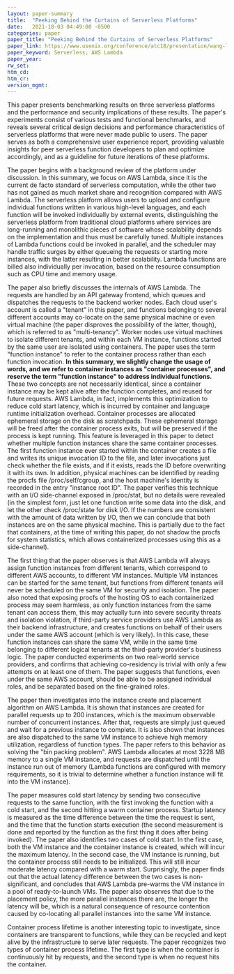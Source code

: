 ```yaml
---
layout: paper-summary
title:  "Peeking Behind the Curtains of Serverless Platforms"
date:   2021-10-03 04:49:00 -0500
categories: paper
paper_title: "Peeking Behind the Curtains of Serverless Platforms"
paper_link: https://www.usenix.org/conference/atc18/presentation/wang-liang
paper_keyword: Serverless; AWS Lambda
paper_year: 
rw_set:
htm_cd:
htm_cr:
version_mgmt:
---
```


This paper presents benchmarking results on three serverless platforms and the performance and security implications
of these results. The paper's experiments consist of various tests and functional benchmarks, and reveals 
several critical design decisions and performance characteristics of serverless platforms that were never made public 
to users. The paper serves as both a comprehensive user experience report, providing valuable insights for peer 
serverless function developers to plan and optimize accordingly, and as a guideline for future iterations of these
platforms.

The paper begins with a background review of the platform under discussion. In this summary, we focus on AWS Lambda,
since it is the current de facto standard of serverless computation, while the other two has not gained as much market
share and recognition compared with AWS Lambda. 
The serverless platform allows users to upload and configure individual functions written in various high-level 
languages, and each function will be invoked individually by external events, distinguishing the serverless platform
from traditional cloud platforms where services are long-running and monolithic pieces of software whose scalability
depends on the implementation and thus must be carefully tuned.
Multiple instances of Lambda functions could be invoked in parallel, and the scheduler may handle traffic surges by
either queueing the requests or starting more instances, with the latter resulting in better scalability.
Lambda functions are billed also individually per invocation, based on the resource consumption such as CPU time and
memory usage.

The paper also briefly discusses the internals of AWS Lambda. The requests are handled by an API gateway frontend,
which queues and dispatches the requests to the backend worker nodes. 
Each cloud user's account is called a "tenant" in this paper, and functions belonging to several different accounts may 
co-locate on the same physical machine or even virtual machine (the paper disproves the possibility of the latter, 
though), which is referred to as "multi-tenancy".
Worker nodes use virtual machines to isolate different tenants, and within each VM instance, functions started by
the same user are isolated using containers. The paper uses the term "function instance" to refer to the container
process rather than each function invocation. **In this summary, we slightly change the usage of words, and we refer
to container instances as "container processes", and reserve the term "function instance" to address individual 
functions.** These two concepts are not necessarily identical, since a container instance may be kept alive after the 
function completes, and reused for future requests. AWS Lambda, in fact, implements this optimization to reduce cold
start latency, which is incurred by container and language runtime initialization overhead.
Container processes are allocated ephemeral storage on the disk as scratchpads. These ephemeral storage will be freed
after the container process exits, but will be preserved if the process is kept running.
This feature is leveraged in this paper to detect whether multiple function instances share the same container 
processes. The first function instance ever started within the container creates a file and writes its unique 
invocation ID to the file, and later invocations just check whether the file exists, and if it exists, reads 
the ID before overwriting it with its own.
In addition, physical machines can be identified by reading the procfs file /proc/self/cgroup, and the host machine's
identity is recorded in the entry "instance root ID". The paper verifies this technique with an I/O side-channel 
exposed in /proc/stat, but no details were revealed (in the simplest form, just let one function write some data 
into the disk, and let the other check /proc/state for disk I/O. If the numbers are consistent with the amount of data 
written by I/O, then we can conclude that both instances are on the same physical machine. This is partially
due to the fact that containers, at the time of writing this paper, do not shadow the procfs for system statistics,
which allows containerized processes using this as a side-channel).

The first thing that the paper observes is that AWS Lambda will always assign function instances from different 
tenants, which correspond to different AWS accounts, to different VM instances. Multiple VM instances can be started
for the same tenant, but functions from different tenants will never be scheduled on the same VM for security and 
isolation. The paper also noted that exposing procfs of the hosting OS to each containerized process may seem harmless,
as only function instances from the same tenant can access them, this may actually turn into severe security threats
and isolation violation, if third-party service providers use AWS Lambda as their backend infrastructure, and creates 
functions on behalf of their users under the same AWS account (which is very likely). In this case, 
these function instances can share the same VM, while in the same time belonging to different logical tenants at the 
third-party provider's business logic. The paper conducted experiments on two real-world service providers, and 
confirms that achieving co-residency is trivial with only a few attempts on at least one of them.
The paper suggests that functions, even under the same AWS account, should be able to be assigned individual roles, and
be separated based on the fine-grained roles.

The paper then investigates into the instance create and placement algorithm on AWS Lambda. 
It is shown that instances are created for parallel requests up to 200 instances, which is the maximum observable 
number of concurrent instances. After that, requests are simply just queued and wait for a previous instance to 
complete. 
It is also shown that instances are also dispatched to the same VM instance to achieve high memory utilization, 
regardless of function types. The paper refers to this behavior as solving the "bin packing problem".
AWS Lambda allocates at most 3228 MB memory to a single VM instance, and requests are dispatched until the instance
run out of memory (Lambda functions are configured with memory requirements, so it is trivial to determine
whether a function instance will fit into the VM instance).

The paper measures cold start latency by sending two consecutive requests to the same function, with the first invoking 
the function with a cold start, and the second hitting a warm container process. 
Startup latency is measured as the time difference between the time the request is sent, and the time that the 
function starts execution (the second measurement is done and reported by the function as the first thing it does after 
being invoked).
The paper also identifies two cases of cold start. In the first case, both the VM instance and the container instance
is created, which will incur the maximum latency. In the second case, the VM instance is running, but the container
process still needs to be initialized. This will still incur moderate latency compared with a warm start.
Surprisingly, the paper finds out that the actual latency difference between the two cases is non-significant, and 
concludes that AWS Lambda pre-warms the VM instance in a pool of ready-to-launch VMs.
The paper also observes that due to the placement policy, the more parallel instances there are, the longer the latency
will be, which is a natural consequence of resource contention caused by co-locating all parallel instances into the 
same VM instance.

Container process lifetime is another interesting topic to investigate, since containers are transparent to functions,
while they can be recycled and kept alive by the infrastructure to serve later requests. 
The paper recognizes two types of container process lifetime. The first type is when the container is continuously hit
by requests, and the second type is when no request hits the container.


